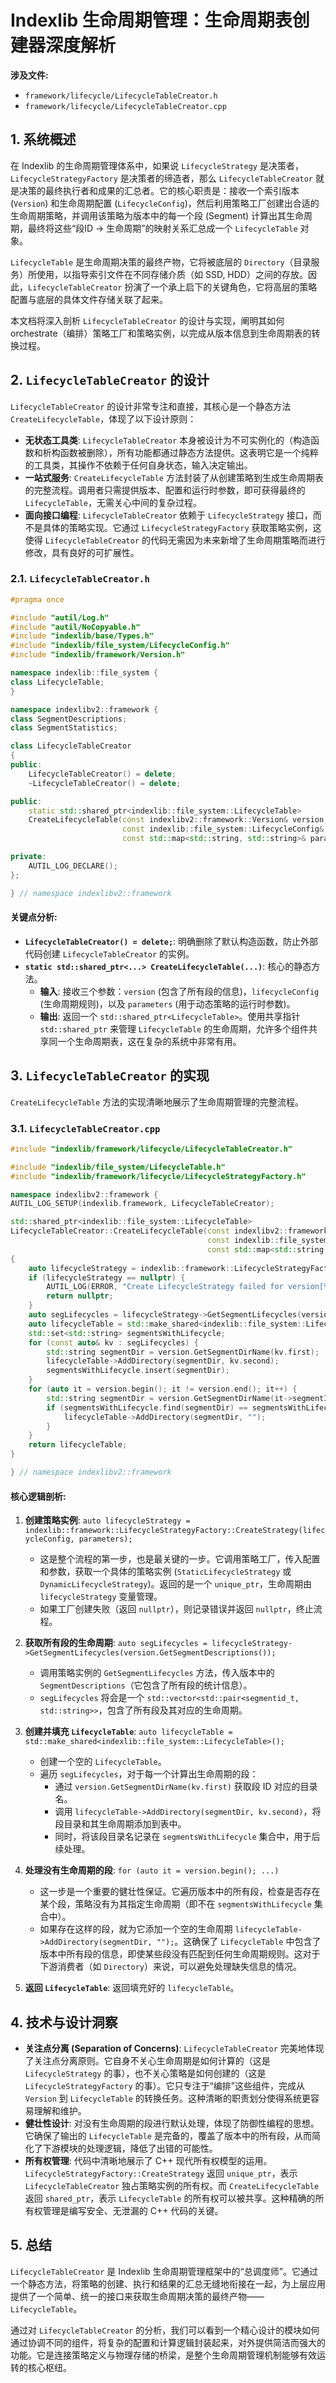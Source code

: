 
# Indexlib 生命周期管理：生命周期表创建器深度解析

**涉及文件:**
* `framework/lifecycle/LifecycleTableCreator.h`
* `framework/lifecycle/LifecycleTableCreator.cpp`

## 1. 系统概述

在 Indexlib 的生命周期管理体系中，如果说 `LifecycleStrategy` 是决策者，`LifecycleStrategyFactory` 是决策者的缔造者，那么 `LifecycleTableCreator` 就是决策的最终执行者和成果的汇总者。它的核心职责是：接收一个索引版本 (`Version`) 和生命周期配置 (`LifecycleConfig`)，然后利用策略工厂创建出合适的生命周期策略，并调用该策略为版本中的每一个段 (Segment) 计算出其生命周期，最终将这些“段ID -> 生命周期”的映射关系汇总成一个 `LifecycleTable` 对象。

`LifecycleTable` 是生命周期决策的最终产物，它将被底层的 `Directory`（目录服务）所使用，以指导索引文件在不同存储介质（如 SSD, HDD）之间的存放。因此，`LifecycleTableCreator` 扮演了一个承上启下的关键角色，它将高层的策略配置与底层的具体文件存储关联了起来。

本文档将深入剖析 `LifecycleTableCreator` 的设计与实现，阐明其如何 orchestrate（编排）策略工厂和策略实例，以完成从版本信息到生命周期表的转换过程。

## 2. `LifecycleTableCreator` 的设计

`LifecycleTableCreator` 的设计非常专注和直接，其核心是一个静态方法 `CreateLifecycleTable`，体现了以下设计原则：

*   **无状态工具类**: `LifecycleTableCreator` 本身被设计为不可实例化的（构造函数和析构函数被删除），所有功能都通过静态方法提供。这表明它是一个纯粹的工具类，其操作不依赖于任何自身状态，输入决定输出。
*   **一站式服务**: `CreateLifecycleTable` 方法封装了从创建策略到生成生命周期表的完整流程。调用者只需提供版本、配置和运行时参数，即可获得最终的 `LifecycleTable`，无需关心中间的复杂过程。
*   **面向接口编程**: `LifecycleTableCreator` 依赖于 `LifecycleStrategy` 接口，而不是具体的策略实现。它通过 `LifecycleStrategyFactory` 获取策略实例，这使得 `LifecycleTableCreator` 的代码无需因为未来新增了生命周期策略而进行修改，具有良好的可扩展性。

### 2.1. `LifecycleTableCreator.h`

```cpp
#pragma once

#include "autil/Log.h"
#include "autil/NoCopyable.h"
#include "indexlib/base/Types.h"
#include "indexlib/file_system/LifecycleConfig.h"
#include "indexlib/framework/Version.h"

namespace indexlib::file_system {
class LifecycleTable;
}

namespace indexlibv2::framework {
class SegmentDescriptions;
class SegmentStatistics;

class LifecycleTableCreator
{
public:
    LifecycleTableCreator() = delete;
    ~LifecycleTableCreator() = delete;

public:
    static std::shared_ptr<indexlib::file_system::LifecycleTable>
    CreateLifecycleTable(const indexlibv2::framework::Version& version,
                         const indexlib::file_system::LifecycleConfig& lifecycleConfig,
                         const std::map<std::string, std::string>& parameters);

private:
    AUTIL_LOG_DECLARE();
};

} // namespace indexlibv2::framework
```

#### 关键点分析:

*   **`LifecycleTableCreator() = delete;`**: 明确删除了默认构造函数，防止外部代码创建 `LifecycleTableCreator` 的实例。
*   **`static std::shared_ptr<...> CreateLifecycleTable(...)`**: 核心的静态方法。
    *   **输入**: 接收三个参数：`version` (包含了所有段的信息)，`lifecycleConfig` (生命周期规则)，以及 `parameters` (用于动态策略的运行时参数)。
    *   **输出**: 返回一个 `std::shared_ptr<LifecycleTable>`。使用共享指针 `std::shared_ptr` 来管理 `LifecycleTable` 的生命周期，允许多个组件共享同一个生命周期表，这在复杂的系统中非常有用。

## 3. `LifecycleTableCreator` 的实现

`CreateLifecycleTable` 方法的实现清晰地展示了生命周期管理的完整流程。

### 3.1. `LifecycleTableCreator.cpp`

```cpp
#include "indexlib/framework/lifecycle/LifecycleTableCreator.h"

#include "indexlib/file_system/LifecycleTable.h"
#include "indexlib/framework/lifecycle/LifecycleStrategyFactory.h"

namespace indexlibv2::framework {
AUTIL_LOG_SETUP(indexlib.framework, LifecycleTableCreator);

std::shared_ptr<indexlib::file_system::LifecycleTable>
LifecycleTableCreator::CreateLifecycleTable(const indexlibv2::framework::Version& version,
                                            const indexlib::file_system::LifecycleConfig& lifecycleConfig,
                                            const std::map<std::string, std::string>& parameters)
{
    auto lifecycleStrategy = indexlib::framework::LifecycleStrategyFactory::CreateStrategy(lifecycleConfig, parameters);
    if (lifecycleStrategy == nullptr) {
        AUTIL_LOG(ERROR, "Create LifecycleStrategy failed for version[%d]", version.GetVersionId());
        return nullptr;
    }
    auto segLifecycles = lifecycleStrategy->GetSegmentLifecycles(version.GetSegmentDescriptions());
    auto lifecycleTable = std::make_shared<indexlib::file_system::LifecycleTable>();
    std::set<std::string> segmentsWithLifecycle;
    for (const auto& kv : segLifecycles) {
        std::string segmentDir = version.GetSegmentDirName(kv.first);
        lifecycleTable->AddDirectory(segmentDir, kv.second);
        segmentsWithLifecycle.insert(segmentDir);
    }
    for (auto it = version.begin(); it != version.end(); it++) {
        std::string segmentDir = version.GetSegmentDirName(it->segmentId);
        if (segmentsWithLifecycle.find(segmentDir) == segmentsWithLifecycle.end()) {
            lifecycleTable->AddDirectory(segmentDir, "");
        }
    }
    return lifecycleTable;
}

} // namespace indexlibv2::framework
```

#### 核心逻辑剖析:

1.  **创建策略实例**: `auto lifecycleStrategy = indexlib::framework::LifecycleStrategyFactory::CreateStrategy(lifecycleConfig, parameters);`
    *   这是整个流程的第一步，也是最关键的一步。它调用策略工厂，传入配置和参数，获取一个具体的策略实例 (`StaticLifecycleStrategy` 或 `DynamicLifecycleStrategy`)。返回的是一个 `unique_ptr`，生命周期由 `lifecycleStrategy` 变量管理。
    *   如果工厂创建失败（返回 `nullptr`），则记录错误并返回 `nullptr`，终止流程。

2.  **获取所有段的生命周期**: `auto segLifecycles = lifecycleStrategy->GetSegmentLifecycles(version.GetSegmentDescriptions());`
    *   调用策略实例的 `GetSegmentLifecycles` 方法，传入版本中的 `SegmentDescriptions`（它包含了所有段的统计信息）。
    *   `segLifecycles` 将会是一个 `std::vector<std::pair<segmentid_t, std::string>>`，包含了所有段及其对应的生命周期。

3.  **创建并填充 `LifecycleTable`**: `auto lifecycleTable = std::make_shared<indexlib::file_system::LifecycleTable>();`
    *   创建一个空的 `LifecycleTable`。
    *   遍历 `segLifecycles`，对于每一个计算出生命周期的段：
        *   通过 `version.GetSegmentDirName(kv.first)` 获取段 ID 对应的目录名。
        *   调用 `lifecycleTable->AddDirectory(segmentDir, kv.second)`，将段目录和其生命周期添加到表中。
        *   同时，将该段目录名记录在 `segmentsWithLifecycle` 集合中，用于后续处理。

4.  **处理没有生命周期的段**: `for (auto it = version.begin(); ...)`
    *   这一步是一个重要的健壮性保证。它遍历版本中的所有段，检查是否存在某个段，策略没有为其指定生命周期（即不在 `segmentsWithLifecycle` 集合中）。
    *   如果存在这样的段，就为它添加一个空的生命周期 `lifecycleTable->AddDirectory(segmentDir, "");`。这确保了 `LifecycleTable` 中包含了版本中所有段的信息，即使某些段没有匹配到任何生命周期规则。这对于下游消费者（如 `Directory`）来说，可以避免处理缺失信息的情况。

5.  **返回 `LifecycleTable`**: 返回填充好的 `lifecycleTable`。

## 4. 技术与设计洞察

*   **关注点分离 (Separation of Concerns)**: `LifecycleTableCreator` 完美地体现了关注点分离原则。它自身不关心生命周期是如何计算的（这是 `LifecycleStrategy` 的事），也不关心策略是如何创建的（这是 `LifecycleStrategyFactory` 的事）。它只专注于“编排”这些组件，完成从 `Version` 到 `LifecycleTable` 的转换任务。这种清晰的职责划分使得系统更容易理解和维护。
*   **健壮性设计**: 对没有生命周期的段进行默认处理，体现了防御性编程的思想。它确保了输出的 `LifecycleTable` 是完备的，覆盖了版本中的所有段，从而简化了下游模块的处理逻辑，降低了出错的可能性。
*   **所有权管理**: 代码中清晰地展示了 C++ 现代所有权模型的运用。`LifecycleStrategyFactory::CreateStrategy` 返回 `unique_ptr`，表示 `LifecycleTableCreator` 独占策略实例的所有权。而 `CreateLifecycleTable` 返回 `shared_ptr`，表示 `LifecycleTable` 的所有权可以被共享。这种精确的所有权管理是编写安全、无泄漏的 C++ 代码的关键。

## 5. 总结

`LifecycleTableCreator` 是 Indexlib 生命周期管理框架中的“总调度师”。它通过一个静态方法，将策略的创建、执行和结果的汇总无缝地衔接在一起，为上层应用提供了一个简单、统一的接口来获取生命周期决策的最终产物——`LifecycleTable`。

通过对 `LifecycleTableCreator` 的分析，我们可以看到一个精心设计的模块如何通过协调不同的组件，将复杂的配置和计算逻辑封装起来，对外提供简洁而强大的功能。它是连接策略定义与物理存储的桥梁，是整个生命周期管理机制能够有效运转的核心枢纽。
